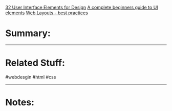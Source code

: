 [32 User Interface Elements for Design](https://careerfoundry.com/en/blog/ui-design/ui-element-glossary/)
[A complete beginners guide to UI elements](https://www.mockplus.com/blog/post/ui-elements)
[Web Layouts - best practices](https://www.toptal.com/designers/ui/web-layout-best-practices)

# Summary:
---
# Related Stuff:
#webdesgin 
#html 
#css 

---
# Notes: